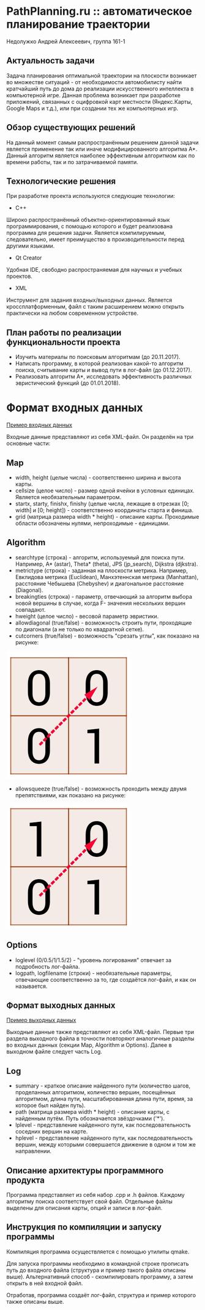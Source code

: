 # PathPlanning.ru :: автоматическое планирование траектории
Недолужко Андрей Алексеевич, группа 161-1

## Актуальность задачи
Задача планирования оптимальной траектории на плоскости возникает во множестве ситуаций - от необходимости автомобилисту найти кратчайший путь до дома до реализации искусственного интеллекта в компьютерной игре. Данная проблема возникает при разработке приложений, связанных с оцифровкой карт местности (Яндекс.Карты, Google Maps и т.д.), или при создании тех же компьютерных игр. 

## Обзор существующих решений
На данный момент самым распространённым решением данной задачи является применение так или иначе модифицированного алгоритма А*. Данный алгоритм является наиболее эффективным алгоритмом как по времени работы, так и по затрачиваемой памяти. 

## Технологические решения
При разработке проекта используются следующие технологии:

- C++ 

Широко распространённый объектно-ориентированный язык программирования, с помощью которого и будет реализована программа для решения задачи. Является компилируемым, следовательно, имеет преимущество в производительности перед другими языками.
- Qt Creator

Удобная IDE, свободно распространяемая для научных и учебных проектов.
- XML

Инструмент для задания входных/выходных данных. Является кроссплатформенным, файл с таким расширением можно открыть практически на любом современном устройстве. 

## План работы по реализации функциональности проекта 
- Изучить материалы по поисковым алгоритмам (до 20.11.2017).
- Написать программу, в которой реализован какой-то алгоритм поиска, считывание карты и вывод пути в лог-файл (до 01.12.2017). 
- Реализовать алгоритм A*, исследовать эффективность различных эвристический функций (до 01.01.2018).

# Формат входных данных
[Пример входных данных](https://drive.google.com/file/d/1rrogXVwU7x2C3rYJlBxp9RT1zQ4GW7p0/view?usp=sharing)

Входные данные представляют из себя XML-файл. Он разделён на три основные части:

## Map

- width, height (целые числа) - соответственно ширина и высота карты.
- cellsize (целое число) - размер одной ячейки в условных единицах. Является необязательным параметром.
- startx, starty, finishx, finishy (целые числа, лежащие в отрезках [0; width] и [0; height]) - соответственно координаты старта и финиша.
- grid (матрица размера width * height) - описание карты. Проходимые области обозначены нулями, непроходимые - единицами.

## Algorithm

- searchtype (строка) - алгоритм, используемый для поиска пути. Например, A* (astar), Theta* (theta), JPS (jp_search), Dijkstra (djkstra).
- metrictype (строка) - заданная на плоскости метрика. Например, Евклидова метрика (Euclidean), Манхэтеннская метрика (Manhattan), расстояние Чебышева (Chebyshev) и диагональное расстояние (Diagonal).
- breakingties (строка) - параметр, отвечающий за алгоритм выбора новой вершины в случае, когда F- значения нескольких вершин совпадают.
- hweight (целое число) - весовой параметр эвристики.
- allowdiagonal (true/false) - возможность строить пути, проходящие по диагонали (а не только по квадратной сетке).
- cutcorners (true/false) - возможность "срезать углы", как показано на рисунке:

![Alt text](/images/corner.jpg)

- allowsqueeze (true/false) - возможность проходить между двумя препятствиями, как показано на рисунке:

![Alt text](/images/squeze.jpg)

## Options

- loglevel (0/0.5/1/1.5/2) - "уровень логирования" отвечает за подробность лог-файла.
- logpath, logfilename (строки) - необязательные параметры, отвечающие соответственно за то, где создаётся лог-файл, и как он называется.

## Формат выходных данных
[Пример выходных данных](https://drive.google.com/file/d/1qmQSBKhjzPsREo1HtBrBVpinmlO7b4Fg/view?usp=sharing)

Выходные данные также представляют из себя XML-файл. Первые три раздела выходного файла в точности повторяют аналогичные разделы во входных данных (секции Map, Algorithm и Options). Далее в выходном файле следует часть Log.

## Log
- summary - краткое описание найденного пути (количество шагов, проделанных алгоритмом, количество вершин, посещённых алгоритмом, длина пути, масштабированная длина пути, время, за которое был найден путь).
- path (матрица размера width * height) - описание карты, с найденным путём. Путь обозначается звёздочками ('*').
- lplevel - представление найденного пути, как последовательность соседних вершин на карте.
- hplevel - представление найденного пути, как последовательность вершин, между которыми совершается движение в одном и том же направлении.

## Описание архитектуры программного продукта

Программа представляет из себя набор .cpp и .h файлов. Каждому алгоритму поиска соответствует свой файл. Отдельные файлы выделены для описания карты, опций и записи в лог-файл.

## Инструкция по компиляции и запуску программы

Компиляция программа осуществляется с помощью утилиты qmake. 

Для запуска программы необходимо в командной строке прописать путь до входного файла (структура и пример такого файла описаны выше). Альтернативный способ - скомпилировать программу, а затем открыть в ней входной файл.

Отработав, программа создаёт лог-файл, структура и пример которого также описаны выше.
